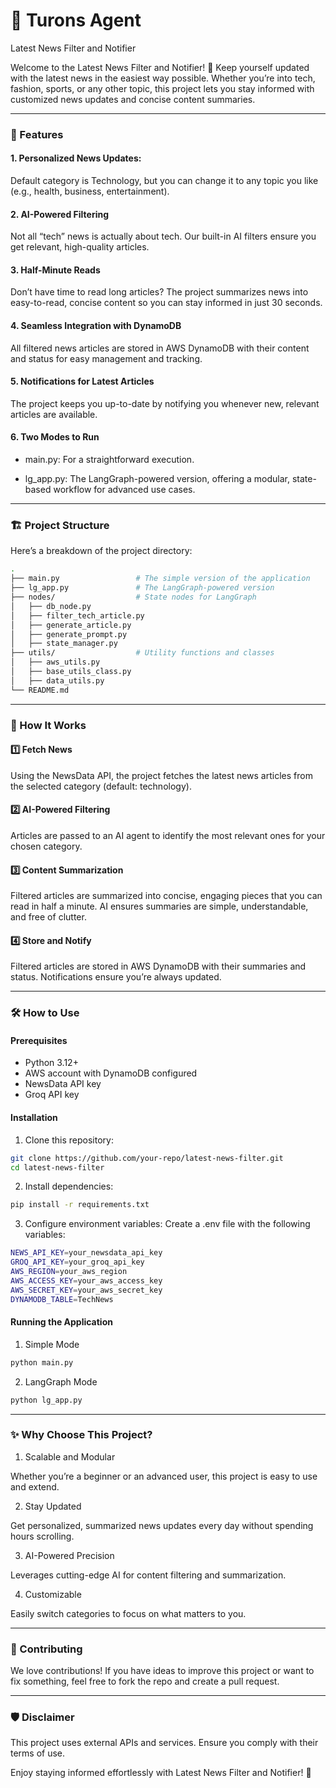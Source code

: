 # 📰 Turons Agent
Latest News Filter and Notifier

Welcome to the Latest News Filter and Notifier! 🚀
Keep yourself updated with the latest news in the easiest way possible. Whether you’re into tech, fashion, sports, or any other topic, this project lets you stay informed with customized news updates and concise content summaries.

----

### 🌟 Features

#### 1.	Personalized News Updates:

Default category is Technology, but you can change it to any topic you like (e.g., health, business, entertainment).

#### 2.	AI-Powered Filtering

Not all “tech” news is actually about tech. Our built-in AI filters ensure you get relevant, high-quality articles.

#### 3.	Half-Minute Reads

Don’t have time to read long articles? The project summarizes news into easy-to-read, concise content so you can stay informed in just 30 seconds.

#### 4.	Seamless Integration with DynamoDB

All filtered news articles are stored in AWS DynamoDB with their content and status for easy management and tracking.

#### 5.	Notifications for Latest Articles

The project keeps you up-to-date by notifying you whenever new, relevant articles are available.
#### 6.	Two Modes to Run

- main.py: For a straightforward execution.

- lg_app.py: The LangGraph-powered version, offering a modular, state-based workflow for advanced use cases.
-----

### 🏗️ Project Structure

Here’s a breakdown of the project directory:
```bash
.
├── main.py                 # The simple version of the application
├── lg_app.py               # The LangGraph-powered version
├── nodes/                  # State nodes for LangGraph
│   ├── db_node.py          
│   ├── filter_tech_article.py 
│   ├── generate_article.py 
│   ├── generate_prompt.py  
│   ├── state_manager.py    
├── utils/                  # Utility functions and classes
│   ├── aws_utils.py        
│   ├── base_utils_class.py 
│   ├── data_utils.py       
└── README.md
```
----


### 🚀 How It Works

#### 1️⃣ Fetch News

Using the NewsData API, the project fetches the latest news articles from the selected category (default: technology).

#### 2️⃣ AI-Powered Filtering

Articles are passed to an AI agent to identify the most relevant ones for your chosen category.

#### 3️⃣ Content Summarization

Filtered articles are summarized into concise, engaging pieces that you can read in half a minute. AI ensures summaries are simple, understandable, and free of clutter.

#### 4️⃣ Store and Notify

Filtered articles are stored in AWS DynamoDB with their summaries and status. Notifications ensure you’re always updated.

----

### 🛠️ How to Use

#### Prerequisites
- Python 3.12+
- AWS account with DynamoDB configured
- NewsData API key
- Groq API key

#### Installation
1.	Clone this repository:
```bash
git clone https://github.com/your-repo/latest-news-filter.git
cd latest-news-filter
```

2.	Install dependencies:
```bash
pip install -r requirements.txt
```

3.	Configure environment variables:
Create a .env file with the following variables:

```bash
NEWS_API_KEY=your_newsdata_api_key
GROQ_API_KEY=your_groq_api_key
AWS_REGION=your_aws_region
AWS_ACCESS_KEY=your_aws_access_key
AWS_SECRET_KEY=your_aws_secret_key
DYNAMODB_TABLE=TechNews
```


#### Running the Application

1. Simple Mode
```bash
python main.py
```
2. LangGraph Mode
```bash
python lg_app.py
```
----

### ✨ Why Choose This Project?
1.	Scalable and Modular

Whether you’re a beginner or an advanced user, this project is easy to use and extend.

2.	Stay Updated

Get personalized, summarized news updates every day without spending hours scrolling.

3.	AI-Powered Precision

Leverages cutting-edge AI for content filtering and summarization.

4.	Customizable

Easily switch categories to focus on what matters to you.

----

### 🤝 Contributing

We love contributions! If you have ideas to improve this project or want to fix something, feel free to fork the repo and create a pull request.

---

### 🛡️ Disclaimer

This project uses external APIs and services. Ensure you comply with their terms of use.

Enjoy staying informed effortlessly with Latest News Filter and Notifier! 🎉